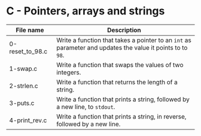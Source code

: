# C - Pointers, arrays and strings

| File name       | Description                                                                                                |
| --------------- | ---------------------------------------------------------------------------------------------------------- |
| 0-reset_to_98.c | Write a function that takes a pointer to an `int` as parameter and updates the value it points to to `98`. |
| 1-swap.c        | Write a function that swaps the values of two integers.                                                    |
| 2-strlen.c      | Write a function that returns the length of a string.                                                      |
| 3-puts.c        | Write a function that prints a string, followed by a new line, to `stdout`.                                |
| 4-print_rev.c   | Write a function that prints a string, in reverse, followed by a new line.                                 |
